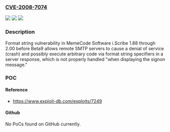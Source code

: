 ### [CVE-2008-7074](https://cve.mitre.org/cgi-bin/cvename.cgi?name=CVE-2008-7074)
![](https://img.shields.io/static/v1?label=Product&message=n%2Fa&color=blue)
![](https://img.shields.io/static/v1?label=Version&message=n%2Fa&color=blue)
![](https://img.shields.io/static/v1?label=Vulnerability&message=n%2Fa&color=brighgreen)

### Description

Format string vulnerability in MemeCode Software i.Scribe 1.88 through 2.00 before Beta9 allows remote SMTP servers to cause a denial of service (crash) and possibly execute arbitrary code via format string specifiers in a server response, which is not properly handled "when displaying the signon message."

### POC

#### Reference
- https://www.exploit-db.com/exploits/7249

#### Github
No PoCs found on GitHub currently.

